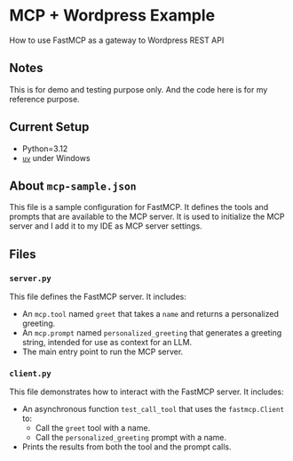 # MCP + Wordpress Example
How to use FastMCP as a gateway to Wordpress REST API

## Notes

This is for demo and testing purpose only.  And the code here is for my reference purpose.

## Current Setup
- Python=3.12
- [`uv`](https://github.com/astral-sh/uv) under Windows

## About `mcp-sample.json`

This file is a sample configuration for FastMCP. It defines the tools and prompts that are available to the MCP server.
It is used to initialize the MCP server and I add it to my IDE as MCP server settings.

## Files

### `server.py`
This file defines the FastMCP server. It includes:
- An `mcp.tool` named `greet` that takes a `name` and returns a personalized greeting.
- An `mcp.prompt` named `personalized_greeting` that generates a greeting string, intended for use as context for an LLM.
- The main entry point to run the MCP server.

### `client.py`
This file demonstrates how to interact with the FastMCP server. It includes:
- An asynchronous function `test_call_tool` that uses the `fastmcp.Client` to:
  - Call the `greet` tool with a name.
  - Call the `personalized_greeting` prompt with a name.
- Prints the results from both the tool and the prompt calls.
